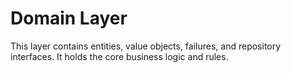 # Domain Layer

This layer contains entities, value objects, failures, and repository interfaces. It holds the core business logic and rules. 